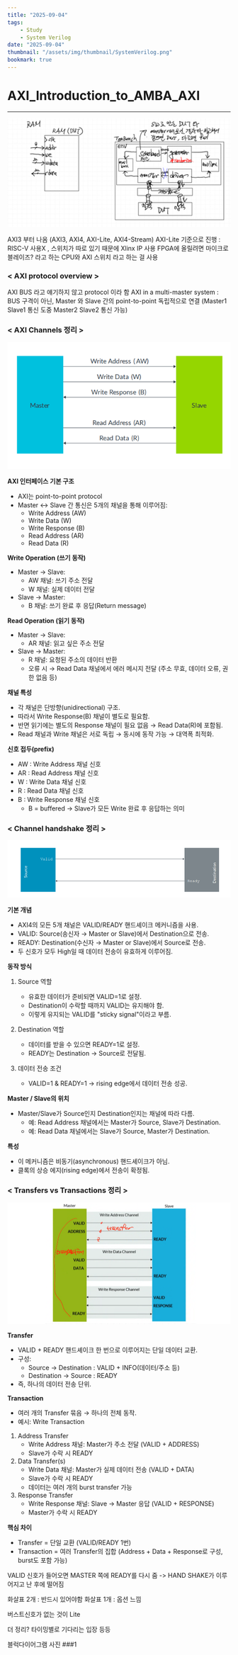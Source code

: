 ```yaml
---
title: "2025-09-04"
tags:
    - Study
    - System Verilog
date: "2025-09-04"
thumbnail: "/assets/img/thumbnail/SystemVerilog.png"
bookmark: true
---
```


# AXI_Introduction_to_AMBA_AXI
---
![alt text](../../assets/img/final/250903/1.png)

AXI3 부터 나옴 (AXI3, AXI4, AXI-Lite, AXI4-Stream)
AXI-Lite 기준으로 진행 : RISC-V 사용X , 스위치가 따로 있기 때문에 Xlinx IP 사용
FPGA에 올릴려면 마이크로 블레이즈? 라고 하는 CPU와 AXI 스위치 라고 하는 걸 사용

### < AXI protocol overview >
AXI BUS 라고 얘기하지 않고 protocol 이라 함
AXI in a multi-master system : BUS 구격이 아닌, Master 와 Slave 간의 point-to-point 독립적으로 연결 (Master1 Slave1 통신 도중 Master2 Slave2 통신 가능)

### < AXI Channels 정리 >
![alt text](../../assets/img/final/250904/2.png)

**AXI 인터페이스 기본 구조**
- AXI는 point-to-point protocol
- Master ↔ Slave 간 통신은 5개의 채널을 통해 이루어짐:
    - Write Address (AW)
    - Write Data (W)
    - Write Response (B)
    - Read Address (AR)
    - Read Data (R)

**Write Operation (쓰기 동작)**
- Master → Slave:
    - AW 채널: 쓰기 주소 전달
    - W 채널: 실제 데이터 전달
- Slave → Master:
    - B 채널: 쓰기 완료 후 응답(Return message)

**Read Operation (읽기 동작)**

- Master → Slave:
    - AR 채널: 읽고 싶은 주소 전달
- Slave → Master:
    - R 채널: 요청된 주소의 데이터 반환
    - 오류 시 → Read Data 채널에서 에러 메시지 전달 (주소 무효, 데이터 오류, 권한 없음 등)

**채널 특성**
- 각 채널은 단방향(unidirectional) 구조.
- 따라서 Write Response(B) 채널이 별도로 필요함.
- 반면 읽기에는 별도의 Response 채널이 필요 없음 → Read Data(R)에 포함됨.
- Read 채널과 Write 채널은 서로 독립 → 동시에 동작 가능 → 대역폭 최적화.

**신호 접두(prefix)**
- AW : Write Address 채널 신호
- AR : Read Address 채널 신호
- W : Write Data 채널 신호
- R : Read Data 채널 신호
- B : Write Response 채널 신호
    - B = buffered → Slave가 모든 Write 완료 후 응답하는 의미

### < Channel handshake 정리 >
![alt text](../../assets/img/final/250904/3.png)

**기본 개념**
- AXI4의 모든 5개 채널은 VALID/READY 핸드셰이크 메커니즘을 사용.
- VALID: Source(송신자 → Master or Slave)에서 Destination으로 전송.
- READY: Destination(수신자 → Master or Slave)에서 Source로 전송.
- 두 신호가 모두 High일 때 데이터 전송이 유효하게 이루어짐.

**동작 방식**
1. Source 역할
    - 유효한 데이터가 준비되면 VALID=1로 설정.
    - Destination이 수락할 때까지 VALID는 유지해야 함.
    - 이렇게 유지되는 VALID를 "sticky signal"이라고 부름.

2. Destination 역할
    - 데이터를 받을 수 있으면 READY=1로 설정.
    - READY는 Destination → Source로 전달됨.

3. 데이터 전송 조건
    - VALID=1 & READY=1 → rising edge에서 데이터 전송 성공.

**Master / Slave의 위치**
- Master/Slave가 Source인지 Destination인지는 채널에 따라 다름.
    - 예: Read Address 채널에서는 Master가 Source, Slave가 Destination.
    - 예: Read Data 채널에서는 Slave가 Source, Master가 Destination.

**특성**
- 이 메커니즘은 비동기(asynchronous) 핸드셰이크가 아님.
- 클록의 상승 에지(rising edge)에서 전송이 확정됨.

### < Transfers vs Transactions 정리 >
![alt text](../../assets/img/final/250904/4.png)

**Transfer**
- VALID + READY 핸드셰이크 한 번으로 이루어지는 단일 데이터 교환.
- 구성:
    - Source → Destination : VALID + INFO(데이터/주소 등)
    - Destination → Source : READY
- 즉, 하나의 데이터 전송 단위.

**Transaction**
- 여러 개의 Transfer 묶음 → 하나의 전체 동작.
- 예시: Write Transaction

1. Address Transfer  
    - Write Address 채널: Master가 주소 전달 (VALID + ADDRESS)  
    - Slave가 수락 시 READY  
2. Data Transfer(s)  
    - Write Data 채널: Master가 실제 데이터 전송 (VALID + DATA)  
    - Slave가 수락 시 READY  
    - 데이터는 여러 개의 burst transfer 가능  
3. Response Transfer  
    - Write Response 채널: Slave → Master 응답 (VALID + RESPONSE)  
    - Master가 수락 시 READY  

**핵심 차이**
- Transfer = 단일 교환 (VALID/READY 1번)
- Transaction = 여러 Transfer의 집합 (Address + Data + Response로 구성, burst도 포함 가능)



VALID 신호가 들어오면 MASTER 쪽에 READY를 다시 줌 -> HAND SHAKE가 이루어지고 난 후에 떨어짐

화살표 2개 : 반드시 있어야함
화살표 1개 : 옵션 느낌

버스트신호가 없는 것이 Lite 

더 정리?
타이밍별로
기다리는 입장 등등

블럭다이어그램 사진 ###1

